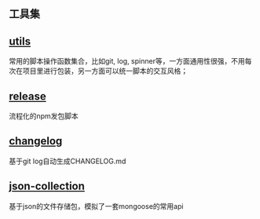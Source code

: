 ## 工具集

## [utils](https://github.com/all-in-js/utils/tree/master/packages/utils)
常用的脚本操作函数集合，比如git, log, spinner等，一方面通用性很强，不用每次在项目里进行包装，另一方面可以统一脚本的交互风格；

## [release](https://github.com/all-in-js/utils/tree/master/packages/release)
流程化的npm发包脚本

## [changelog](https://github.com/all-in-js/utils/tree/master/packages/changelog)
基于git log自动生成CHANGELOG.md

## [json-collection](https://github.com/all-in-js/utils/tree/master/packages/json-collection)
基于json的文件存储包，模拟了一套mongoose的常用api